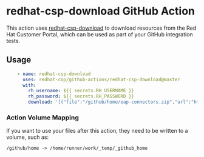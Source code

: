 # redhat-csp-download GitHub Action

This action uses [redhat-csp-download](https://github.com/sabre1041/redhat-csp-download) to download resources from the Red Hat Customer Portal,
which can be used as part of your GitHub integration tests.

## Usage

```yaml
    - name: redhat-csp-download
      uses: redhat-cop/github-actions/redhat-csp-download@master
      with:
        rh_username: ${{ secrets.RH_USERNAME }}
        rh_password: ${{ secrets.RH_PASSWORD }}
        download: '[{"file":"/github/home/eap-connectors.zip","url":"https://access.redhat.com/jbossnetwork/restricted/softwareDownload.html?softwareId=37193"}]'
```

### Action Volume Mapping
If you want to use your files after this action, they need to be written to a volume, such as:

    /github/home -> /home/runner/work/_temp/_github_home